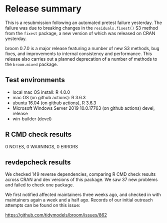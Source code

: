 # Release summary

This is a resubmission following an automated pretest failure 
yesterday. The failure was due to breaking changes in the `residuals.fixest()` S3 method from the `fixest` package, a 
new version of which was released on CRAN yesterday.

broom 0.7.0 is a major release featuring a number of new S3 methods,
bug fixes, and improvements to internal consistency and performance.
This release also carries out a planned deprecation of a number of
methods to the `broom.mixed` package.

## Test environments

- local mac OS  install: R 4.0.0
- mac OS (on github actions): R 3.6.3
- ubuntu 16.04 (on github actions), R 3.6.3
- Microsoft Windows Server 2019 10.0.17763 (on github actions) devel, release
- win-builder (devel)

## R CMD check results

0 NOTES, 0 WARNINGS, 0 ERRORS

## revdepcheck results

We checked 149 reverse dependencies, comparing R CMD check results across 
CRAN and dev versions of this package. We saw 37 new problems and failed to 
check one package.

We first notified affected maintainers three weeks ago, and 
checked in with maintainers again a week and a half ago. Records
of our initial outreach attempts can be found on this issue:

https://github.com/tidymodels/broom/issues/862


